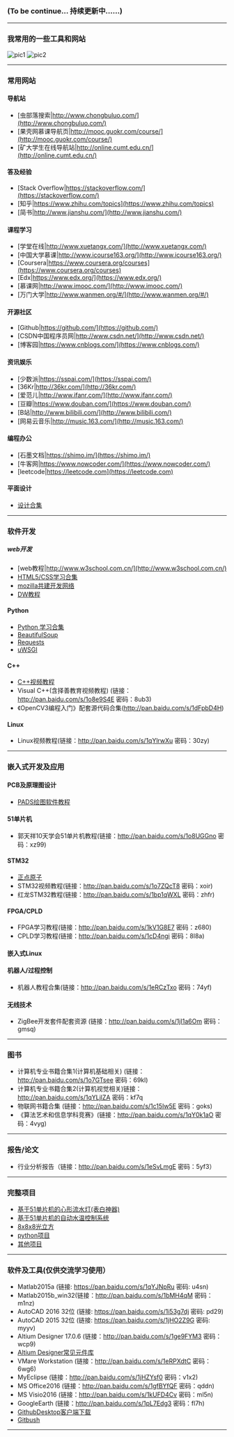 
### (To be continue... 持续更新中......)

---
### 我常用的一些工具和网站
![pic1](https://github.com/liuqidev/Learning-Resourses/blob/master/pic1.JPG?raw=true)
![pic2](https://github.com/liuqidev/Learning-Resourses/blob/master/pic2.JPG?raw=true)

---
### 常用网站
#### 导航站
- [虫部落搜索|http://www.chongbuluo.com/](http://www.chongbuluo.com/)
- [果壳网慕课导航页|http://mooc.guokr.com/course/](http://mooc.guokr.com/course/)
- [矿大学生在线导航站|http://online.cumt.edu.cn/](http://online.cumt.edu.cn/)

#### 答及经验
- [Stack Overflow|https://stackoverflow.com/](https://stackoverflow.com/)
- [知乎|https://www.zhihu.com/topics](https://www.zhihu.com/topics)
- [简书|http://www.jianshu.com/](http://www.jianshu.com/)

#### 课程学习
- [学堂在线|http://www.xuetangx.com/](http://www.xuetangx.com/)
- [中国大学慕课|http://www.icourse163.org/](http://www.icourse163.org/)
- [Coursera|https://www.coursera.org/courses](https://www.coursera.org/courses)
- [Edx|https://www.edx.org/](https://www.edx.org/)
- [慕课网|http://www.imooc.com/](http://www.imooc.com/)
- [万门大学|http://www.wanmen.org/#/](http://www.wanmen.org/#/)

#### 开源社区
- [Github|https://github.com/](https://github.com/)
- [CSDN中国程序员网|http://www.csdn.net/](http://www.csdn.net/)
- [博客园|https://www.cnblogs.com/](https://www.cnblogs.com/)

#### 资讯娱乐
- [少数派|https://sspai.com/](https://sspai.com/)
- [36Kr|http://36kr.com/](http://36kr.com/)
- [爱范儿|http://www.ifanr.com/](http://www.ifanr.com/)
- [豆瓣|https://www.douban.com/](https://www.douban.com/)
- [B站|http://www.bilibili.com/](http://www.bilibili.com/)
- [网易云音乐|http://music.163.com/](http://music.163.com/)

#### 编程办公
- [石墨文档|https://shimo.im/](https://shimo.im/)
- [牛客网|https://www.nowcoder.com/](https://www.nowcoder.com/)
- [leetcode|https://leetcode.com](https://leetcode.com)

#### 平面设计
+ [设计合集](https://github.com/timmy3131/design-resource)
---
### 软件开发
##### web开发
+ [web教程|http://www.w3school.com.cn/](http://www.w3school.com.cn/)
+ [HTML5/CSS学习合集](http://www.runoob.com/)
+ [mozilla共建开发网络](https://developer.mozilla.org/zh-CN/)
+ [DW教程](http://pan.baidu.com/s/1nvv6PEp)

#### Python
+ [Python 学习合集](https://www.zhihu.com/question/20039623)
+ [BeautifulSoup](https://www.crummy.com/software/BeautifulSoup/bs4/doc/)
+ [Requests](http://docs.python-requests.org/en/master/)
+ [uWSGI](http://uwsgi-docs.readthedocs.io/en/latest/WSGIquickstart.html)

#### C++
+ [C++视频教程](http://pan.baidu.com/s/1misReek)
+ Visual C++(含择善教育视频教程) (链接：http://pan.baidu.com/s/1o8e9S4E 密码：8ub3)
+ 《OpenCV3编程入门》配套源代码合集(http://pan.baidu.com/s/1dFpbD4H)

#### Linux
+ Linux视频教程(链接：http://pan.baidu.com/s/1qYlrwXu 密码：30zy)

---
### 嵌入式开发及应用

#### PCB及原理图设计
+ [PADS绘图软件教程](http://pan.baidu.com/s/1sl58f3R)

#### 51单片机
- 郭天祥10天学会51单片机教程(链接：http://pan.baidu.com/s/1o8UGGno 密码：xz99)

#### STM32
- [正点原子](http://www.openedv.com/thread-13912-1-1.html)
- STM32视频教程(链接：http://pan.baidu.com/s/1o7ZQcT8 密码：xoir)
- 红龙STM32教程(链接：http://pan.baidu.com/s/1bp1qWXL 密码：zhfr)

#### FPGA/CPLD
+ FPGA学习教程(链接：http://pan.baidu.com/s/1kV1G8E7 密码：z680)
+ CPLD学习教程(链接：http://pan.baidu.com/s/1cD4ngi 密码：8l8a)

#### 嵌入式Linux

#### 机器人/过程控制
+ 机器人教程合集(链接：http://pan.baidu.com/s/1eRCzTxo 密码：74yf)

#### 无线技术
+ ZigBee开发套件配套资源 (链接：http://pan.baidu.com/s/1jI1a6Om 密码：gmsq)

---
### 图书
+ 计算机专业书籍合集1(计算机基础相关) (链接：http://pan.baidu.com/s/1o7GTsee 密码：69kl)
+ 计算机专业书籍合集2(计算机视觉相关)链接：http://pan.baidu.com/s/1qYLjlZA 密码：kf7q
+ 物联网书籍合集 (链接：http://pan.baidu.com/s/1c15Iw5E 密码：goks)
+ 《算法艺术和信息学科竞赛》(链接：http://pan.baidu.com/s/1qY0k1aO 密码：4vyg)

---
### 报告/论文
- 行业分析报告（链接：http://pan.baidu.com/s/1eSvLmgE 密码：5yf3）

---

### 完整项目
+ [基于51单片机的心形流水灯(表白神器)](https://github.com/icurious/heart_shape_light)
+ [基于51单片机的自动水温控制系统](https://github.com/icurious/auto_temperture_controler)
+ [8x8x8光立方](https://github.com/icurious/8x8x8_light_cubic)
+ [python项目](https://github.com/liuqidev)
+ [其他项目](https://github.com/liuqidev)
---

### 软件及工具(仅供交流学习使用）
- Matlab2015a (链接: https://pan.baidu.com/s/1qYJNpRu 密码: u4sn)
- Matlab2015b_win32(链接：http://pan.baidu.com/s/1bMH4qM 密码：m1nz)
- AutoCAD 2016 32位 (链接: https://pan.baidu.com/s/1i53g7dj 密码: pd29)
- AutoCAD 2015 32位 (链接: https://pan.baidu.com/s/1jHO2Z9G 密码: myyv)
- Altium Designer 17.0.6 (链接：http://pan.baidu.com/s/1ge9FYM3 密码：wcp9)
- [Altium Designer常见元件库](http://pan.baidu.com/s/1dFkrQvR)
- VMare Workstation (链接：http://pan.baidu.com/s/1eRPXdtC 密码：6wg6)
- MyEclipse (链接：http://pan.baidu.com/s/1jHZYsf0 密码：v1x2)
- MS Office2016 (链接：http://pan.baidu.com/s/1gfBYfQF 密码：qddn)
- MS Visio2016 (链接：http://pan.baidu.com/s/1kUFD4Cv 密码：ml5n)
- GoogleEarth (链接：http://pan.baidu.com/s/1pL7Edg3 密码：fl7h)
- [GithubDesktop客户端下载](https://desktop.github.com/)
- [Gitbush](https://git-for-windows.github.io/)

---

